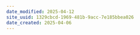 ```yaml
---
date_modified: 2025-04-12
site_uuid: 1329cbcd-1969-481b-9acc-7e185bbea026
date_created: 2025-04-06
---
```


